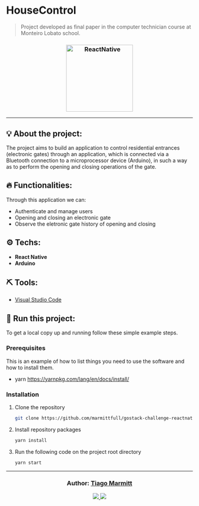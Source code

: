 # HouseControl

> Project developed as final paper in the computer technician course at Monteiro Lobato school.

<h3 align="center">
  <img alt="ReactNative" 
    src="https://images.ctfassets.net/ad62aadkf4ja/5ty5c0v8diMaSCqO2qomCe/164da650e4febd2b90bcf3744a07e642/react-native-logo.png" width="180px"/>
</h3>

<hr/>

## 💡 About the project:

The project aims to build an application to control residential entrances (electronic gates) through an application, which is connected via a Bluetooth connection to a microprocessor device (Arduino), in such a way as to perform the opening and closing operations of the gate.

## 🔥 Functionalities:

Through this application we can:

- Authenticate and manage users
- Opening and closing an electronic gate
- Observe the eletronic gate history of opening and closing

## ⚙️ Techs:

- **React Native**
- **Arduino**

## ⛏ Tools:

- [Visual Studio Code](https://code.visualstudio.com/download)

## 🏁 Run this project:

To get a local copy up and running follow these simple example steps.

### Prerequisites

This is an example of how to list things you need to use the software and how to install them.
* yarn
  https://yarnpkg.com/lang/en/docs/install/

### Installation

1. Clone the repository
   ```sh
   git clone https://github.com/marmittfull/gostack-challenge-reactnative.git
   ```
2. Install repository packages
   ```sh
   yarn install
   ```
3. Run the following code on the project root directory
   ```sh
   yarn start
   ```

---

<h3 align="center">
Author: <a alt="Tiago Marmitt" href="https://github.com/marmittfull">Tiago Marmitt</a>
</h3>

<p align="center">

  <a alt="Tiago Marmitt Linkedin" href="https://www.linkedin.com/in/tiago-marmitt-762bb61b0">
    <img src="https://img.shields.io/badge/LinkedIn-Tiago%20Marmitt-blue?logo=linkedin"/>
    </a>
  <a alt="Tiago Marmitt GitHub" href="https://github.com/marmittfull">
  <img src="https://img.shields.io/badge/GitHub-Tiago%20Marmitt-lightgrey?logo=github"/>
  </a>


</p>
